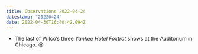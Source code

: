 ```yaml
---
title: Observations 2022-04-24
datestamp: "20220424"
date: 2022-04-30T16:40:42.094Z
---
```

- The last of Wilco’s three *Yankee Hotel Foxtrot* shows at the Auditorium in Chicago. 😍